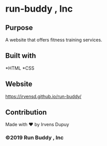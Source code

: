 # run-buddy , Inc

## Purpose

A website that offers fitness training services.

## Built with

*HTML
*CSS

## Website

https://irvensd.github.io/run-buddy/

## Contribution

Made with ❤️ by Irvens Dupuy

### ©️2019 Run Buddy , Inc
